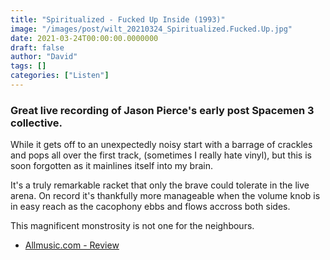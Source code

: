 ```yaml
---
title: "Spiritualized - Fucked Up Inside (1993)"
image: "/images/post/wilt_20210324_Spiritualized.Fucked.Up.jpg"
date: 2021-03-24T00:00:00.0000000
draft: false
author: "David"
tags: []
categories: ["Listen"]
---
```

### Great live recording of Jason Pierce's early post Spacemen 3 collective. 

 While it gets off to an unexpectedly noisy start with a barrage of crackles and pops all over the first track, (sometimes I really hate vinyl), but this is soon forgotten as it mainlines itself into my brain.

 It's a truly remarkable racket that only the brave could tolerate in the live arena. On record it's thankfully more manageable when the volume knob is in easy reach as the cacophony ebbs and flows accross both sides.

 This magnificent monstrosity is not one for the neighbours.

-  [Allmusic.com - Review](https://www.allmusic.com/album/fucked-up-inside-mw0000114021)